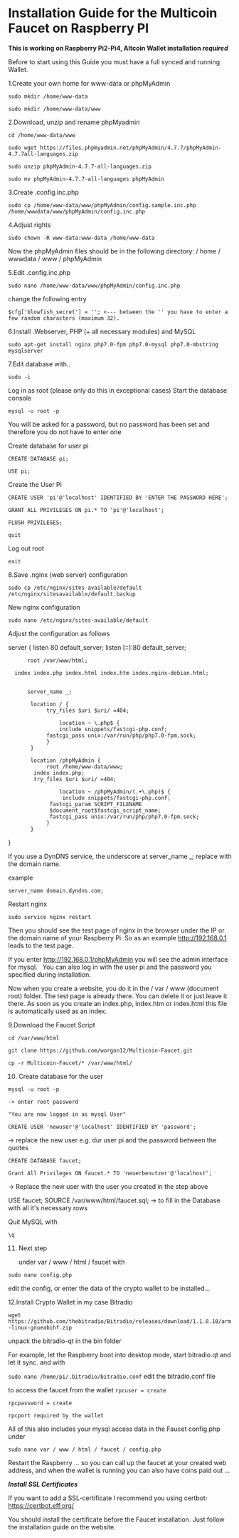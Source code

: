 
# Installation Guide for the Multicoin Faucet on Raspberry PI
**This is working on Raspberry Pi2-Pi4, Altcoin Wallet installation _required_**

Before to start using this Guide you must have a full synced and running Wallet.

1.Create your own home for www-data or phpMyAdmin

  `sudo mkdir /home/www-data`
  
  `sudo mkdir /home/www-data/www`



2.Download, unzip and rename phpMyadmin

  `cd /home/www-data/www`
  
  `sudo wget https://files.phpmyadmin.net/phpMyAdmin/4.7.7/phpMyAdmin-4.7.7all-languages.zip`
  
  `sudo unzip phpMyAdmin-4.7.7-all-languages.zip`
  
  `sudo mv phpMyAdmin-4.7.7-all-languages phpMyAdmin` 
  



3.Create .config.inc.php

  `sudo cp /home/www-data/www/phpMyAdmin/config.sample.inc.php /home/wwwdata/www/phpMyAdmin/config.inc.php`



4.Adjust rights

 `sudo chown -R www-data:www-data /home/www-data`
 
  Now the phpMyAdmin files should be in the following directory: / home / wwwdata / www / phpMyAdmin



5.Edit .config.inc.php

  `sudo nano /home/www-data/www/phpMyAdmin/config.inc.php`
  
  change the following entry
  
  `$cfg['blowfish_secret'] = ''; <--- between the '' you have to enter a few random characters (maximum 32).`
  


6.Install .Webserver, PHP (+ all necessary modules) and MySQL

  `sudo apt-get install nginx php7.0-fpm php7.0-mysql php7.0-mbstring mysqlserver`
  


7.Edit database with..

  `sudo -i `
  
  Log in as root (please only do this in exceptional cases) Start the database console
  
  `mysql -u root -p`
  
  You will be asked for a password, but no password has been set and therefore you do not have to enter one
  
  Create database for user pi
  
  `CREATE DATABASE pi;`
  
  `USE pi;`
  
  Create the User Pi
  
  `CREATE USER 'pi'@'localhost' IDENTIFIED BY 'ENTER THE PASSWORD HERE';`
  
  `GRANT ALL PRIVILEGES ON pi.* TO 'pi'@'localhost';`
  
  `FLUSH PRIVILEGES;`
  
  `quit`
  
  Log out root
  
  `exit`
  


8.Save .nginx (web server) configuration

  `sudo cp /etc/nginx/sites-available/default /etc/nginx/sitesavailable/default.backup`
  
  New nginx configuration
  
  `sudo nano /etc/nginx/sites-available/default`
  
  Adjust the configuration as follows
  
  server { 
          listen 80 default_server;
	  listen [::]:80 default_server; 
 
          root /var/www/html;
          
	  index index.php index.html index.htm index.nginx-debian.html;
          
 
          server_name _;
 
           location / {
	            try_files $uri $uri/ =404; 
 
                    location ~ \.php$ {
		            include snippets/fastcgi-php.conf;
			    fastcgi_pass unix:/var/run/php/php7.0-fpm.sock;
	            }  
           } 
 
           location /phpMyAdmin {
	            root /home/www-data/www;
		    index index.php;
		    try_files $uri $uri/ =404;
 
                    location ~ /phpMyAdmin/(.+\.php)$ {
		             include snippets/fastcgi-php.conf;
			     fastcgi_param SCRIPT_FILENAME
			     $document_root$fastcgi_script_name;
			     fastcgi_pass unix:/var/run/php/php7.0-fpm.sock;
	            }
           }
  }
  
  
  If you use a DynDNS service, the underscore at server_name _; replace with the domain name.
  
  example
  
  `server_name domain.dyndns.com;`
  
  Restart nginx
  
  `sudo service nginx restart`
  
  Then you should see the test page of nginx in the browser under the IP or the domain name of your Raspberry Pi.
  So as an example http://192.168.0.1 leads to the test page.
  
  If you enter http://192.168.0.1/phpMyAdmin you will see the admin interface for mysql.
 
  You can also log in with the user pi and the password you specified during installation.
  
  Now when you create a website, you do it in the / var / www (document root) folder. The test page is already there. 
  You can delete it
  or just leave it there. As soon as you create an index.php, index.htm or index.html this file is automatically used as an index.
  



9.Download the Faucet Script 

  `cd /var/www/html`
  
  `git clone https://github.com/worgon12/Multicoin-Faucet.git`
  
  `cp -r Multicoin-Faucet/* /var/www/html/`
  
  
  


10. Create database for the user

   `mysql -u root -p`
   
   `-> enter root password`
   
   `"You are now logged in as mysql User"`
   
   `CREATE USER 'newuser'@'localhost' IDENTIFIED BY 'password';`
   
   -> replace the new user e.g. dur user pi and the password between the quotes
   
   `CREATE DATABASE faucet;`
   
   `Grant All Privileges ON faucet.* TO 'neuerbenutzer'@'localhost';`
   
   -> Replace the new user with the user you created in the step above
   
   USE faucet; SOURCE /var/www/html/faucet.sql; -> to fill in the Database with all it's necessary rows
   
   Quit MySQL with
   
   `\q `
  
  


11. Next step

    under var / www / html / faucet with
   
   `sudo nano config.php`
   
   edit the config, or enter the data of the crypto wallet to be installed...
  
 



12.Install Crypto Wallet in my case Bitradio
    
   `wget https://github.com/thebitradio/Bitradio/releases/download/1.1.0.10/arm-linux-gnueabihf.zip`
    
   unpack the bitradio-qt in the bin folder
    
   For example, let the Raspberry boot into desktop mode, start bitradio.qt and let it sync. and with
    
   `sudo nano /home/pi/.bitradio/bitradio.conf`
   edit the bitradio.conf file
    

   to access the faucet from the wallet
   `rpcuser = create`
   
   `rpcpassword = create`
   
   `rpcport required by the wallet`
  
   All of this also includes your mysql access data in the Faucet config.php under
   
   `sudo nano var / www / html / faucet / config.php`
   
   Restart the Raspberry ... so you can call up the faucet at your created web address, and when the wallet is running you can also have    coins paid out ...
   
   




**_Install SSL Certificates_**

If you want to add a SSL-certificate I recommend you using certbot: https://certbot.eff.org/

You should install the certificate before the Faucet installation. Just follow the installation guide on the website.






	
